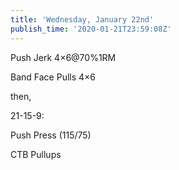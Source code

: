 ```yaml
---
title: 'Wednesday, January 22nd'
publish_time: '2020-01-21T23:59:08Z'
---
```


Push Jerk 4×6\@70%1RM

Band Face Pulls 4×6

then,

21-15-9:

Push Press (115/75)

CTB Pullups

 
